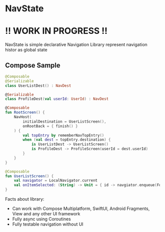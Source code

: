 NavState
========

# ‼️ WORK IN PROGRESS ‼️

NavState is simple declarative Navigation Library represent navigation histor as global state

## Compose Sample

```kotlin
@Composable
@Serializable
class UserListDest() : NavDest

@Serializable
class ProfileDest(val userId: UserId) : NavDest

@Composable
fun RootScreen() {
    NavHost(
        initialDestination = UserListScreen(),
        onRootBack = { finish() }
    ) {
        val topEntry by rememberNavTopEntry()
        when (val dest = topEntry.destination) {
            is UserListDest -> UserListScreen()
            is ProfileDest -> ProfileScreen(userId = dest.userId)
        }
    }
}

@Composable
fun UserListScreen() {
    val navigator = LocalNavigator.current
    val onItemSelected: (String) -> Unit = { id -> navgiator.enqueue(Forward(ProfileDest(id))) }
}
```

Facts about library:

- Can work with Compose Multiplatform, SwiftUI, Android Fragments, View and any other UI framework
- Fully async using Coroutines
- Fully testable navigation without UI

